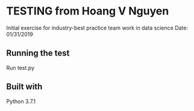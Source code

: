 # TESTING from Hoang V Nguyen
Initial exercise for industry-best practice team work in data science
Date: 01/31/2019

## Running  the test
Run test.py

## Built with
Python 3.7.1
